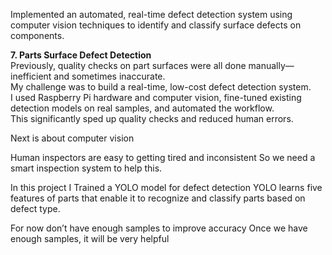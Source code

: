 Implemented an automated, real-time defect detection system using computer vision techniques to identify and classify surface defects on components.

**7. Parts Surface Defect Detection**  
Previously, quality checks on part surfaces were all done manually—inefficient and sometimes inaccurate.  
My challenge was to build a real-time, low-cost defect detection system.  
I used Raspberry Pi hardware and computer vision, fine-tuned existing detection models on real samples, and automated the workflow.  
This significantly sped up quality checks and reduced human errors.

Next is about computer vision

Human inspectors are easy to getting tired and inconsistent
So we need a smart inspection system to help this.

In this project I Trained a YOLO model for defect detection
YOLO learns five features of parts that enable it to recognize and classify parts based on defect type.

For now
don’t have enough samples to improve accuracy
Once we have enough samples, it will be very helpful
